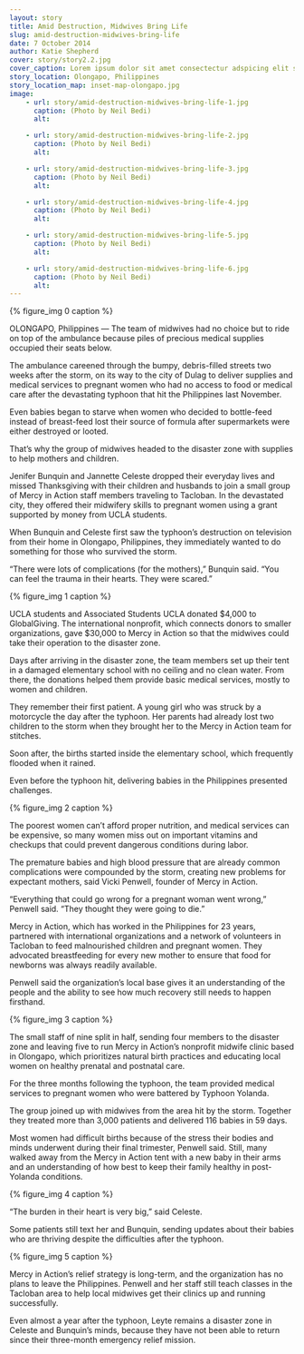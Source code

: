 ```yaml
---
layout: story
title: Amid Destruction, Midwives Bring Life
slug: amid-destruction-midwives-bring-life
date: 7 October 2014
author: Katie Shepherd
cover: story/story2.2.jpg
cover_caption: Lorem ipsum dolor sit amet consectectur adspicing elit sed do eisumod.
story_location: Olongapo, Philippines
story_location_map: inset-map-olongapo.jpg
image:
    - url: story/amid-destruction-midwives-bring-life-1.jpg
      caption: (Photo by Neil Bedi)
      alt: 

    - url: story/amid-destruction-midwives-bring-life-2.jpg
      caption: (Photo by Neil Bedi)
      alt: 

    - url: story/amid-destruction-midwives-bring-life-3.jpg
      caption: (Photo by Neil Bedi)
      alt:

    - url: story/amid-destruction-midwives-bring-life-4.jpg
      caption: (Photo by Neil Bedi)
      alt:

    - url: story/amid-destruction-midwives-bring-life-5.jpg
      caption: (Photo by Neil Bedi)
      alt: 

    - url: story/amid-destruction-midwives-bring-life-6.jpg
      caption: (Photo by Neil Bedi)
      alt:   
---
```

{% figure_img 0 caption %}

OLONGAPO, Philippines — The team of midwives had no choice but to ride on top of the ambulance because piles of precious medical supplies occupied their seats below. 

The ambulance careened through the bumpy, debris-filled streets two weeks after the storm, on its way to the city of Dulag to deliver supplies and medical services to pregnant women who had no access to food or medical care after the devastating typhoon that hit the Philippines last November. 

Even babies began to starve when women who decided to bottle-feed instead of breast-feed lost their source of formula after supermarkets were either destroyed or looted.

That’s why the group of midwives headed to the disaster zone with supplies to help mothers and children. 

Jenifer Bunquin and Jannette Celeste dropped their everyday lives and missed Thanksgiving with their children and husbands to join a small group of Mercy in Action staff members traveling to Tacloban. In the devastated city, they offered their midwifery skills to pregnant women using a grant supported by money from UCLA students.

When Bunquin and Celeste first saw the typhoon’s destruction on television from their home in Olongapo, Philippines, they immediately wanted to do something for those who survived the storm.

“There were lots of complications (for the mothers),” Bunquin said. “You can feel the trauma in their hearts. They were scared.” 

{% figure_img 1 caption %}

UCLA students and Associated Students UCLA donated $4,000 to GlobalGiving. The international nonprofit, which connects donors to smaller organizations, gave $30,000 to Mercy in Action so that the midwives could take their operation to the disaster zone.  

Days after arriving in the disaster zone, the team members set up their tent in a damaged elementary school with no ceiling and no clean water. From there, the donations helped them provide basic medical services, mostly to women and children. 

They remember their first patient. A young girl who was struck by a motorcycle the day after the typhoon. Her parents had already lost two children to the storm when they brought her to the Mercy in Action team for stitches.

Soon after, the births started inside the elementary school, which frequently flooded when it rained.

Even before the typhoon hit, delivering babies in the Philippines presented challenges. 

{% figure_img 2 caption %}

The poorest women can’t afford proper nutrition, and medical services can be expensive, so many women miss out on important vitamins and checkups that could prevent dangerous conditions during labor. 

The premature babies and high blood pressure that are already common complications were compounded by the storm, creating new problems for expectant mothers, said Vicki Penwell, founder of Mercy in Action.

“Everything that could go wrong for a pregnant woman went wrong,” Penwell said. “They thought they were going to die.”

Mercy in Action, which has worked in the Philippines for 23 years, partnered with international organizations and a network of volunteers in Tacloban to feed malnourished children and pregnant women. They advocated breastfeeding for every new mother to ensure that food for newborns was always readily available.

Penwell said the organization’s local base gives it an understanding of the people and the ability to see how much recovery still needs to happen firsthand. 

{% figure_img 3 caption %}

The small staff of nine split in half, sending four members to the disaster zone and leaving five to run Mercy in Action’s nonprofit midwife clinic based in Olongapo, which prioritizes natural birth practices and educating local women on healthy prenatal and postnatal care. 

For the three months following the typhoon, the team provided medical services to pregnant women who were battered by Typhoon Yolanda.

The group joined up with midwives from the area hit by the storm. Together they treated more than 3,000 patients and delivered 116 babies in 59 days.

Most women had difficult births because of the stress their bodies and minds underwent during their final trimester, Penwell said. Still, many walked away from the Mercy in Action tent with a new baby in their arms and an understanding of how best to keep their family healthy in post-Yolanda conditions.

{% figure_img 4 caption %}

“The burden in their heart is very big,” said Celeste.

Some patients still text her and Bunquin, sending updates about their babies who are thriving despite the difficulties after the typhoon. 

{% figure_img 5 caption %}

Mercy in Action’s relief strategy is long-term, and the organization has no plans to leave the Philippines. Penwell and her staff still teach classes in the Tacloban area to help local midwives get their clinics up and running successfully. 

Even almost a year after the typhoon, Leyte remains a disaster zone in Celeste and Bunquin’s minds, because they have not been able to return since their three-month emergency relief mission.
